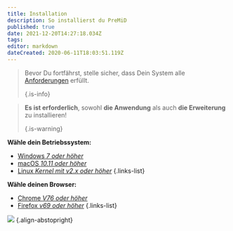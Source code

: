 ```yaml
---
title: Installation
description: So installierst du PreMiD
published: true
date: 2021-12-20T14:27:18.034Z
tags:
editor: markdown
dateCreated: 2020-06-11T18:03:51.119Z
---
```


> Bevor Du fortfährst, stelle sicher, dass Dein System alle [Anforderungen](/install/requirements) erfüllt.
>
> {.is-info}

> **Es ist erforderlich**, sowohl **die Anwendung** als auch **die Erweiterung** zu installieren!
>
> {.is-warning}

**Wähle dein Betriebssystem:**
- [Windows *7 oder höher*](/install/windows)
- [macOS *10.11 oder höher*](/install/macos)
- [Linux *Kernel mit v2.x oder höher*](/install/linux)
{.links-list}

**Wähle deinen Browser:**
- [Chrome *V76 oder höher*](/install/chromium)
- [Firefox *v69 oder höher*](/install/firefox)
{.links-list}

![](https://a.icons8.com/ajlQdsfa/FZhYWV/svg.svg) {.align-abstopright}
